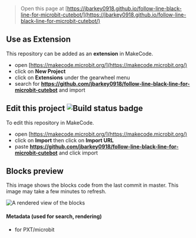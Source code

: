 
> Open this page at [https://jbarkey0918.github.io/follow-line-black-line-for-microbit-cutebot/](https://jbarkey0918.github.io/follow-line-black-line-for-microbit-cutebot/)

## Use as Extension

This repository can be added as an **extension** in MakeCode.

* open [https://makecode.microbit.org/](https://makecode.microbit.org/)
* click on **New Project**
* click on **Extensions** under the gearwheel menu
* search for **https://github.com/jbarkey0918/follow-line-black-line-for-microbit-cutebot** and import

## Edit this project ![Build status badge](https://github.com/jbarkey0918/follow-line-black-line-for-microbit-cutebot/workflows/MakeCode/badge.svg)

To edit this repository in MakeCode.

* open [https://makecode.microbit.org/](https://makecode.microbit.org/)
* click on **Import** then click on **Import URL**
* paste **https://github.com/jbarkey0918/follow-line-black-line-for-microbit-cutebot** and click import

## Blocks preview

This image shows the blocks code from the last commit in master.
This image may take a few minutes to refresh.

![A rendered view of the blocks](https://github.com/jbarkey0918/follow-line-black-line-for-microbit-cutebot/raw/master/.github/makecode/blocks.png)

#### Metadata (used for search, rendering)

* for PXT/microbit
<script src="https://makecode.com/gh-pages-embed.js"></script><script>makeCodeRender("{{ site.makecode.home_url }}", "{{ site.github.owner_name }}/{{ site.github.repository_name }}");</script>
